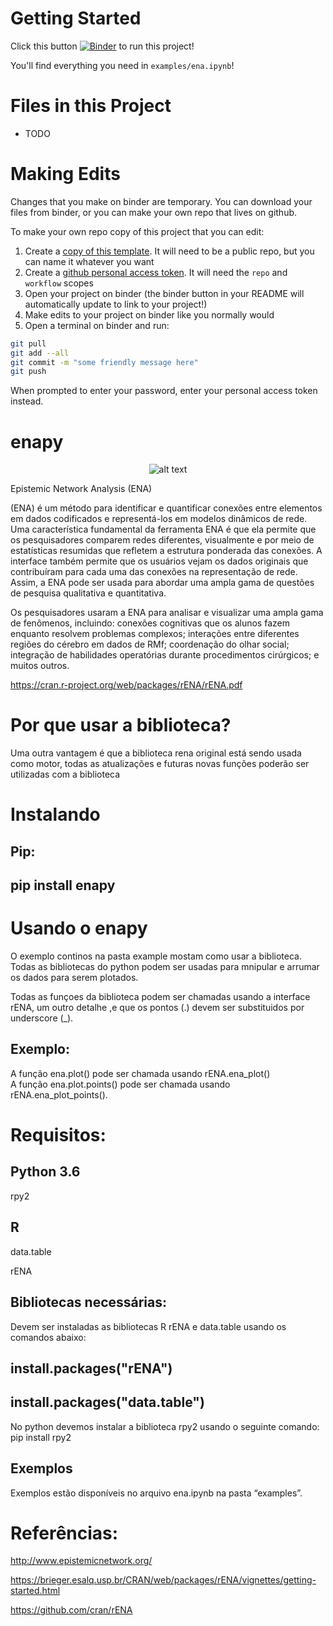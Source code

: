 <!-- This file is automatically generated! -->
<!-- Do not manually edit! To make changes, see build_readme.sh instead. -->

# Getting Started
Click this button [![Binder](https://mybinder.org/badge_logo.svg)](https://github.com/EducationalSciences693/ENAPY/HEAD) to run this project!

You'll find everything you need in `examples/ena.ipynb`!

# Files in this Project

- TODO

# Making Edits
Changes that you make on binder are temporary. You can download your files from binder, or you can make your own repo that lives on github.

To make your own repo copy of this project that you can edit:

1. Create a [copy of this template](https://github.com/EducationalSciences693/ENAPY/generate). It will need to be a public repo, but you can name it whatever you want
2. Create a [github personal access token](https://docs.github.com/en/authentication/keeping-your-account-and-data-secure/creating-a-personal-access-token). It will need the `repo` and `workflow` scopes
3. Open your project on binder (the binder button in your README will automatically update to link to your project!)
4. Make edits to your project on binder like you normally would
5. Open a terminal on binder and run:
```sh
git pull
git add --all
git commit -m "some friendly message here"
git push
```
When prompted to enter your password, enter your personal access token instead.

# enapy 

<center>
  
![alt text](https://github.com/thiagorfrf1/ENAPY/blob/master/ena.png)

</center>

Epistemic Network Analysis (ENA) <br>

(ENA) é um método para identificar e quantificar conexões entre elementos em dados codificados e representá-los em modelos dinâmicos de rede. Uma característica fundamental da ferramenta ENA é que ela permite que os pesquisadores comparem redes diferentes, visualmente e por meio de estatísticas resumidas que refletem a estrutura ponderada das conexões. A interface também permite que os usuários vejam os dados originais que contribuíram para cada uma das conexões na representação de rede. Assim, a ENA pode ser usada para abordar uma ampla gama de questões de pesquisa qualitativa e quantitativa.

Os pesquisadores usaram a ENA para analisar e visualizar uma ampla gama de fenômenos, incluindo: conexões cognitivas que os alunos fazem enquanto resolvem problemas complexos; interações entre diferentes regiões do cérebro em dados de RMf; coordenação do olhar social; integração de habilidades operatórias durante procedimentos cirúrgicos; e muitos outros.

https://cran.r-project.org/web/packages/rENA/rENA.pdf

# Por que usar a biblioteca?
Uma outra vantagem é que a biblioteca rena original está sendo usada como motor, todas as atualizações e futuras novas funções poderão ser utilizadas com a biblioteca

# Instalando

## Pip:

## pip install enapy

# Usando o enapy
O exemplo continos na pasta example mostam como usar a biblioteca. Todas as bibliotecas do python podem ser usadas para mnipular e arrumar os dados para serem plotados.

Todas as funçoes da biblioteca podem ser chamadas usando a interface rENA, um outro detalhe ,e que os pontos (.) devem ser substituidos por underscore (_).
## Exemplo: 
A função ena.plot() pode ser chamada usando rENA.ena_plot() <br>
A função ena.plot.points() pode ser chamada usando rENA.ena_plot_points().

# Requisitos:
## Python 3.6

rpy2


## R 

data.table

rENA

## Bibliotecas necessárias:
Devem ser instaladas as bibliotecas R rENA e data.table usando os comandos abaixo:
## install.packages("rENA")
## install.packages("data.table")

No python devemos instalar a biblioteca rpy2 usando o seguinte comando:
pip install rpy2

## Exemplos
Exemplos estão disponíveis no arquivo ena.ipynb na pasta “examples”.


# Referências:
 
http://www.epistemicnetwork.org/


https://brieger.esalq.usp.br/CRAN/web/packages/rENA/vignettes/getting-started.html


https://github.com/cran/rENA

